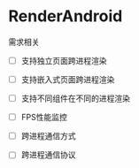 # RenderAndroid

需求相关

- [ ] 支持独立页面跨进程渲染

- [ ] 支持嵌入式页面跨进程渲染

- [ ] 支持不同组件在不同的进程渲染

- [ ] FPS性能监控

- [ ] 跨进程通信方式

- [ ] 跨进程通信协议

